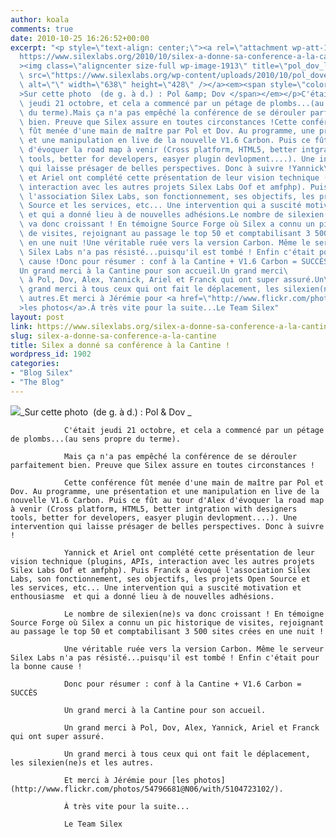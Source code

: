 ```yaml
---
author: koala
comments: true
date: 2010-10-25 16:26:52+00:00
excerpt: "<p style=\"text-align: center;\"><a rel=\"attachment wp-att-1913\" href=\"\
  https://www.silexlabs.org/2010/10/silex-a-donne-sa-conference-a-la-cantine/pol_dove_lacantine-3/\"\
  ><img class=\"aligncenter size-full wp-image-1913\" title=\"pol_dov_lacantine\"\
  \ src=\"https://www.silexlabs.org/wp-content/uploads/2010/10/pol_dove_lacantine2.jpg\"\
  \ alt=\"\" width=\"638\" height=\"428\" /></a><em><span style=\"color: #000000;\"\
  >Sur cette photo  (de g. à d.) : Pol &amp; Dov </span></em></p>C'était\
  \ jeudi 21 octobre, et cela a commencé par un pétage de plombs...(au sens propre\
  \ du terme).Mais ça n'a pas empêché la conférence de se dérouler parfaitement\
  \ bien. Preuve que Silex assure en toutes circonstances !Cette conférence\
  \ fût menée d'une main de maître par Pol et Dov. Au programme, une présentation\
  \ et une manipulation en live de la nouvelle V1.6 Carbon. Puis ce fût au tour d'Alex\
  \ d'évoquer la road map à venir (Cross platform, HTML5, better intgration with designers\
  \ tools, better for developers, easyer plugin devlopment....). Une intervention\
  \ qui laisse présager de belles perspectives. Donc à suivre !Yannick\
  \ et Ariel ont complété cette présentation de leur vision technique (plugins, APIs,\
  \ interaction avec les autres projets Silex Labs Oof et amfphp). Puis Franck a évoqué\
  \ l'association Silex Labs, son fonctionnement, ses objectifs, les projets Open\
  \ Source et les services, etc... Une intervention qui a suscité motivation et enthousiasme \
  \ et qui a donné lieu à de nouvelles adhésions.Le nombre de silexien(ne)s\
  \ va donc croissant ! En témoigne Source Forge où Silex a connu un pic historique\
  \ de visites, rejoignant au passage le top 50 et comptabilisant 3 500 sites crées\
  \ en une nuit !Une véritable ruée vers la version Carbon. Même le serveur\
  \ Silex Labs n'a pas résisté...puisqu'il est tombé ! Enfin c'était pour la bonne\
  \ cause !Donc pour résumer : conf à la Cantine + V1.6 Carbon = SUCCÈS\
  Un grand merci à la Cantine pour son accueil.Un grand merci\
  \ à Pol, Dov, Alex, Yannick, Ariel et Franck qui ont super assuré.Un\
  \ grand merci à tous ceux qui ont fait le déplacement, les silexien(ne)s et les\
  \ autres.Et merci à Jérémie pour <a href=\"http://www.flickr.com/photos/54796681@N06/with/5104723102/\"\
  >les photos</a>.À très vite pour la suite...Le Team Silex"
layout: post
link: https://www.silexlabs.org/silex-a-donne-sa-conference-a-la-cantine/
slug: silex-a-donne-sa-conference-a-la-cantine
title: Silex a donné sa conférence à la Cantine !
wordpress_id: 1902
categories:
- "Blog Silex"
- "The Blog"
---
```


[![](https://www.silexlabs.org/wp-content/uploads/2010/10/pol_dove_lacantine2.jpg)](https://www.silexlabs.org/2010/10/silex-a-donne-sa-conference-a-la-cantine/pol_dove_lacantine-3/)_Sur cette photo  (de g. à d.) : Pol & Dov _


				C'était jeudi 21 octobre, et cela a commencé par un pétage de plombs...(au sens propre du terme).

				Mais ça n'a pas empêché la conférence de se dérouler parfaitement bien. Preuve que Silex assure en toutes circonstances !

				Cette conférence fût menée d'une main de maître par Pol et Dov. Au programme, une présentation et une manipulation en live de la nouvelle V1.6 Carbon. Puis ce fût au tour d'Alex d'évoquer la road map à venir (Cross platform, HTML5, better intgration with designers tools, better for developers, easyer plugin devlopment....). Une intervention qui laisse présager de belles perspectives. Donc à suivre !

				Yannick et Ariel ont complété cette présentation de leur vision technique (plugins, APIs, interaction avec les autres projets Silex Labs Oof et amfphp). Puis Franck a évoqué l'association Silex Labs, son fonctionnement, ses objectifs, les projets Open Source et les services, etc... Une intervention qui a suscité motivation et enthousiasme  et qui a donné lieu à de nouvelles adhésions.

				Le nombre de silexien(ne)s va donc croissant ! En témoigne Source Forge où Silex a connu un pic historique de visites, rejoignant au passage le top 50 et comptabilisant 3 500 sites crées en une nuit !

				Une véritable ruée vers la version Carbon. Même le serveur Silex Labs n'a pas résisté...puisqu'il est tombé ! Enfin c'était pour la bonne cause !

				Donc pour résumer : conf à la Cantine + V1.6 Carbon = SUCCÈS

				Un grand merci à la Cantine pour son accueil.

				Un grand merci à Pol, Dov, Alex, Yannick, Ariel et Franck qui ont super assuré.

				Un grand merci à tous ceux qui ont fait le déplacement, les silexien(ne)s et les autres.

				Et merci à Jérémie pour [les photos](http://www.flickr.com/photos/54796681@N06/with/5104723102/).

				À très vite pour la suite...

				Le Team Silex
